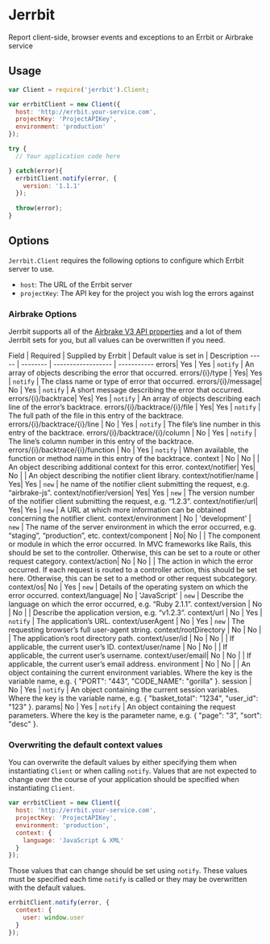 # Jerrbit

Report client-side, browser events and exceptions to an Errbit or Airbrake service

## Usage

```javascript
var Client = require('jerrbit').Client;

var errbitClient = new Client({
  host: 'http://errbit.your-service.com',
  projectKey: 'ProjectAPIKey',
  environment: 'production'
});

try {
  // Your application code here

} catch(error){
  errbitClient.notify(error, {
    version: '1.1.1'  
  });
  
  throw(error);
}
```

## Options

`Jerrbit.Client` requires the following options to configure which Errbit server to use.

- `host`: The URL of the Errbit server
- `projectKey`: The API key for the project you wish log the errors against


### Airbrake Options

Jerrbit supports all of the [Airbrake V3 API properties](https://airbrake.io/docs/#create-notice-v3) and a lot of them Jerrbit sets for you, but all values can be overwritten if you need.

Field | Required | Supplied by Errbit | Default value is set in | Description
----- | -------- | ------------------ | -----------
errors| Yes | Yes | `notify` | An array of objects describing the error that occurred.
errors/{i}/type | Yes| Yes | `notify` |  The class name or type of error that occurred.
errors/{i}/message| No | Yes | `notify` | A short message describing the error that occurred.
errors/{i}/backtrace| Yes| Yes | `notify` | An array of objects describing each line of the error’s backtrace.
errors/{i}/backtrace/{i}/file | Yes| Yes | `notify` | The full path of the file in this entry of the backtrace.
errors/{i}/backtrace/{i}/line | No | Yes | `notify` | The file’s line number in this entry of the backtrace.
errors/{i}/backtrace/{i}/column | No | Yes | `notify` | The line’s column number in this entry of the backtrace.
errors/{i}/backtrace/{i}/function | No | Yes | `notify` | When available, the function or method name in this entry of the backtrace.
context | No | No |  | An object describing additional context for this error.
context/notifier| Yes| No |  | An object describing the notifier client library.
context/notifier/name | Yes| Yes | `new` | he name of the notifier client submitting the request, e.g. “airbrake-js”.
context/notifier/version| Yes| Yes | `new` | The version number of the notifier client submitting the request, e.g. “1.2.3”.
context/notifier/url| Yes| Yes | `new` | A URL at which more information can be obtained concerning the notifier client.
context/environment | No | 'development' | `new` |  The name of the server environment in which the error occurred, e.g. “staging”, “production”, etc.
context/component | No| No |  | The component or module in which the error occurred. In MVC frameworks like Rails, this should be set to the controller. Otherwise, this can be set to a route or other request category.
context/action| No | No |  |  The action in which the error occurred. If each request is routed to a controller action, this should be set here. Otherwise, this can be set to a method or other request subcategory.
context/os| No | Yes |  `new` |  Details of the operating system on which the error occurred.
context/language| No | 'JavaScript' |  `new` | Describe the language on which the error occurred, e.g. “Ruby 2.1.1”.
context/version | No | No |  | Describe the application version, e.g. “v1.2.3”.
context/url | No | Yes | `notify` | The application’s URL.
context/userAgent | No | Yes | `new` | The requesting browser’s full user-agent string.
context/rootDirectory | No | No |  | The application’s root directory path.
context/user/id | No | No |   | If applicable, the current user’s ID.
context/user/name | No | No |  |  If applicable, the current user’s username.
context/user/email| No | No |  |  If applicable, the current user’s email address.
environment | No | No |  |  An object containing the current environment variables. Where the key is the variable name, e.g. { "PORT": "443", "CODE_NAME": "gorilla" }.
session | No | Yes | `notify` | An object containing the current session variables. Where the key is the variable name, e.g. { "basket_total": "1234", "user_id": "123" }.
params| No | Yes | `notify` | An object containing the request parameters. Where the key is the parameter name, e.g. { "page": "3", "sort": "desc" }.

### Overwriting the default context values

You can overwrite the default values by either specifying them when instantiating `Client` or when calling `notify`. Values that are not expected to change over the course of your application should be specified when instantiating `Client`. 

```javascript
var errbitClient = new Client({
  host: 'http://errbit.your-service.com',
  projectKey: 'ProjectAPIKey',
  environment: 'production',
  context: {
    language: 'JavaScript & XML'
  }
});
```

Those values that can change should be set using `notify`. These values must be specified each time `notify` is called or they may be overwritten with the default values.

```javascript
errbitClient.notify(error, {
  context: {
    user: window.user
  }
});
```
